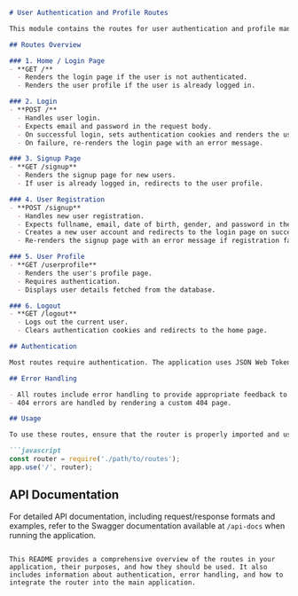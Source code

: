 ```markdown
# User Authentication and Profile Routes

This module contains the routes for user authentication and profile management in our Express.js application.

## Routes Overview

### 1. Home / Login Page
- **GET /** 
  - Renders the login page if the user is not authenticated.
  - Renders the user profile if the user is already logged in.

### 2. Login
- **POST /**
  - Handles user login.
  - Expects email and password in the request body.
  - On successful login, sets authentication cookies and renders the user profile.
  - On failure, re-renders the login page with an error message.

### 3. Signup Page
- **GET /signup**
  - Renders the signup page for new users.
  - If user is already logged in, redirects to the user profile.

### 4. User Registration
- **POST /signup**
  - Handles new user registration.
  - Expects fullname, email, date of birth, gender, and password in the request body.
  - Creates a new user account and redirects to the login page on success.
  - Re-renders the signup page with an error message if registration fails.

### 5. User Profile
- **GET /userprofile**
  - Renders the user's profile page.
  - Requires authentication.
  - Displays user details fetched from the database.

### 6. Logout
- **GET /logout**
  - Logs out the current user.
  - Clears authentication cookies and redirects to the home page.

## Authentication

Most routes require authentication. The application uses JSON Web Tokens (JWT) for authentication, stored in HTTP-only cookies.

## Error Handling

- All routes include error handling to provide appropriate feedback to users.
- 404 errors are handled by rendering a custom 404 page.

## Usage

To use these routes, ensure that the router is properly imported and used in your main Express application file:

```javascript
const router = require('./path/to/routes');
app.use('/', router);
```

## API Documentation

For detailed API documentation, including request/response formats and examples, refer to the Swagger documentation available at `/api-docs` when running the application.

```

This README provides a comprehensive overview of the routes in your application, their purposes, and how they should be used. It also includes information about authentication, error handling, and how to integrate the router into the main application.
